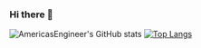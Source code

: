 ### Hi there 👋

![AmericasEngineer's GitHub stats](https://github-readme-stats.vercel.app/api?username=AmericasEngineer&count_private=true&show_icons=true)
[![Top Langs](https://github-readme-stats.vercel.app/api/top-langs/?username=AmericasEngineer&langs_count=10&layout=compact)](https://github.com/AmericasEngineer/github-readme-stats)


<!--
**AmericasEngineer/AmericasEngineer** is a ✨ _special_ ✨ repository because its `README.md` (this file) appears on your GitHub profile.

Here are some ideas to get you started:

- 🔭 I’m currently working on ...
- 🌱 I’m currently learning ...
- 👯 I’m looking to collaborate on ...
- 🤔 I’m looking for help with ...
- 💬 Ask me about ...
- 📫 How to reach me: ...
- 😄 Pronouns: ...
- ⚡ Fun fact: ...
-->
